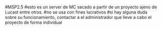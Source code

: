 #MSP2.5
#esto es un server de MC sacado a partir de un proyecto ajeno de Lucast entre otros.
#no se usa con fines lucrativos
#si hay alguna duda sobre su funcionamiento, contactar a el administrador que lleve a cabo el proyecto de forma individual
